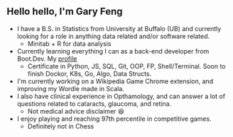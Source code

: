 ## Hello hello, I'm Gary Feng

- I have a B.S. in Statistics from University at Buffalo (UB) and currently looking for a role in anything data related and/or software related.
  - Minitab + R for data analysis
- Currently learning everything I can as a back-end developer from Boot.Dev. My [profile](https://www.boot.dev/)
  - Certificate in Python, JS, SQL, Git, OOP, FP, Shell/Terminal. Soon to finish Dockor, K8s, Go, Algo, Data Structs.
- I'm currently working on a Wikipedia Game Chrome extension, and improving my Wordle made in Scala.
- I also have clinical experience in Opthamology, and can answer a lot of questions related to cataracts, glaucoma, and retina.
  - Not medical advice disclaimer :satisfied:
- I enjoy playing and reaching 97th percentile in competitive games.
  -  Definitely not in Chess
